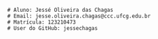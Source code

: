     # Aluno: Jessé Oliveira das Chagas
    # Email: jesse.oliveira.chagas@ccc.ufcg.edu.br
    # Matrícula: 123210473
    # User do GitHub: jessechagas